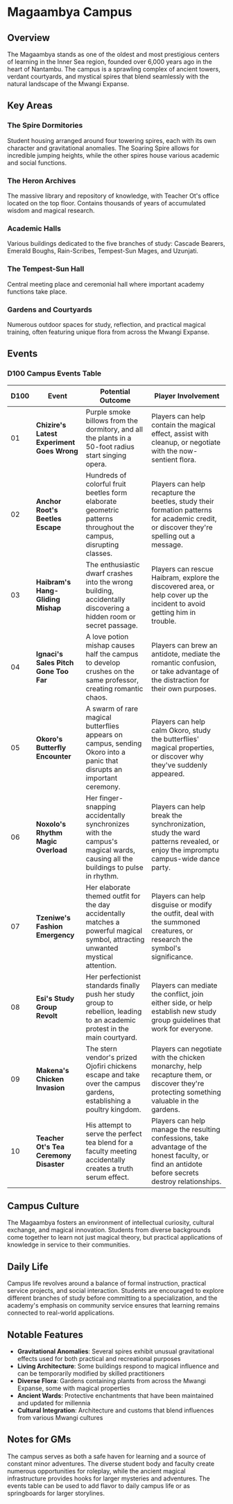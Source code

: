 # Magaambya Campus

## Overview
The Magaambya stands as one of the oldest and most prestigious centers of learning in the Inner Sea region, founded over 6,000 years ago in the heart of Nantambu. The campus is a sprawling complex of ancient towers, verdant courtyards, and mystical spires that blend seamlessly with the natural landscape of the Mwangi Expanse.

## Key Areas

### **The Spire Dormitories**
Student housing arranged around four towering spires, each with its own character and gravitational anomalies. The Soaring Spire allows for incredible jumping heights, while the other spires house various academic and social functions.

### **The Heron Archives**
The massive library and repository of knowledge, with Teacher Ot's office located on the top floor. Contains thousands of years of accumulated wisdom and magical research.

### **Academic Halls**
Various buildings dedicated to the five branches of study: Cascade Bearers, Emerald Boughs, Rain-Scribes, Tempest-Sun Mages, and Uzunjati.

### **The Tempest-Sun Hall**
Central meeting place and ceremonial hall where important academy functions take place.

### **Gardens and Courtyards**
Numerous outdoor spaces for study, reflection, and practical magical training, often featuring unique flora from across the Mwangi Expanse.

## Events

### **D100 Campus Events Table**

| D100 | Event | Potential Outcome | Player Involvement |
|------|-------|-------------------|-------------------|
| 01 | **Chizire's Latest Experiment Goes Wrong** | Purple smoke billows from the dormitory, and all the plants in a 50-foot radius start singing opera. | Players can help contain the magical effect, assist with cleanup, or negotiate with the now-sentient flora. |
| 02 | **Anchor Root's Beetles Escape** | Hundreds of colorful fruit beetles form elaborate geometric patterns throughout the campus, disrupting classes. | Players can help recapture the beetles, study their formation patterns for academic credit, or discover they're spelling out a message. |
| 03 | **Haibram's Hang-Gliding Mishap** | The enthusiastic dwarf crashes into the wrong building, accidentally discovering a hidden room or secret passage. | Players can rescue Haibram, explore the discovered area, or help cover up the incident to avoid getting him in trouble. |
| 04 | **Ignaci's Sales Pitch Gone Too Far** | A love potion mishap causes half the campus to develop crushes on the same professor, creating romantic chaos. | Players can brew an antidote, mediate the romantic confusion, or take advantage of the distraction for their own purposes. |
| 05 | **Okoro's Butterfly Encounter** | A swarm of rare magical butterflies appears on campus, sending Okoro into a panic that disrupts an important ceremony. | Players can help calm Okoro, study the butterflies' magical properties, or discover why they've suddenly appeared. |
| 06 | **Noxolo's Rhythm Magic Overload** | Her finger-snapping accidentally synchronizes with the campus's magical wards, causing all the buildings to pulse in rhythm. | Players can help break the synchronization, study the ward patterns revealed, or enjoy the impromptu campus-wide dance party. |
| 07 | **Tzeniwe's Fashion Emergency** | Her elaborate themed outfit for the day accidentally matches a powerful magical symbol, attracting unwanted mystical attention. | Players can help disguise or modify the outfit, deal with the summoned creatures, or research the symbol's significance. |
| 08 | **Esi's Study Group Revolt** | Her perfectionist standards finally push her study group to rebellion, leading to an academic protest in the main courtyard. | Players can mediate the conflict, join either side, or help establish new study group guidelines that work for everyone. |
| 09 | **Makena's Chicken Invasion** | The stern vendor's prized Ojofiri chickens escape and take over the campus gardens, establishing a poultry kingdom. | Players can negotiate with the chicken monarchy, help recapture them, or discover they're protecting something valuable in the gardens. |
| 10 | **Teacher Ot's Tea Ceremony Disaster** | His attempt to serve the perfect tea blend for a faculty meeting accidentally creates a truth serum effect. | Players can help manage the resulting confessions, take advantage of the honest faculty, or find an antidote before secrets destroy relationships. |

## Campus Culture
The Magaambya fosters an environment of intellectual curiosity, cultural exchange, and magical innovation. Students from diverse backgrounds come together to learn not just magical theory, but practical applications of knowledge in service to their communities.

## Daily Life
Campus life revolves around a balance of formal instruction, practical service projects, and social interaction. Students are encouraged to explore different branches of study before committing to a specialization, and the academy's emphasis on community service ensures that learning remains connected to real-world applications.

## Notable Features
- **Gravitational Anomalies**: Several spires exhibit unusual gravitational effects used for both practical and recreational purposes
- **Living Architecture**: Some buildings respond to magical influence and can be temporarily modified by skilled practitioners
- **Diverse Flora**: Gardens containing plants from across the Mwangi Expanse, some with magical properties
- **Ancient Wards**: Protective enchantments that have been maintained and updated for millennia
- **Cultural Integration**: Architecture and customs that blend influences from various Mwangi cultures

## Notes for GMs
The campus serves as both a safe haven for learning and a source of constant minor adventures. The diverse student body and faculty create numerous opportunities for roleplay, while the ancient magical infrastructure provides hooks for larger mysteries and adventures. The events table can be used to add flavor to daily campus life or as springboards for larger storylines.
